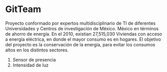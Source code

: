 # GitTeam
Proyecto conformado por expertos multidisciplinario de TI de diferentes Universidades y Centros de investigación de México.
México en términos de ahorro de energía.
En el 2010, existian 27,515,030 Viviendas con acceso a energía eléctrica, en donde el mayor consumo es en hogares. El objetivo del proyecto es la conservación de la energia, para evitar los consumos altos en los distintos sectores.
1. Sensor de presencia
2. Intensidad de luz

